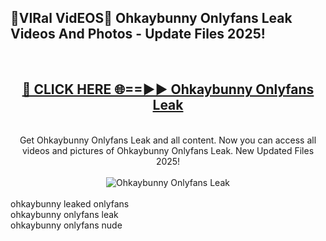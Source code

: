 <h2>🔴VIRal VidEOS🔴 Ohkaybunny Onlyfans Leak Videos And Photos - Update Files 2025!</h2>
<br>
<div align="center">
<h2><a href="https://virallinks.top/odZfE0" rel="nofollow">🔴 CLICK HERE 🌐==►► Ohkaybunny Onlyfans Leak</a></h2>
<br>
Get Ohkaybunny Onlyfans Leak and all content. Now you can access all videos and pictures of Ohkaybunny Onlyfans Leak. New Updated Files 2025!
<br>
<br>
<a href="https://virallinks.top/odZfE0" rel="nofollow" data-target="animated-image.originalLink"><img src="https://i.imgur.com/dJHk4Zq.gif)" alt="Ohkaybunny Onlyfans Leak" style="max-width: 100%; display: inline-block;" data-target="animated-image.originalImage"></a>
</div>
<br>
ohkaybunny leaked onlyfans<br>
ohkaybunny onlyfans leak<br>
ohkaybunny onlyfans nude